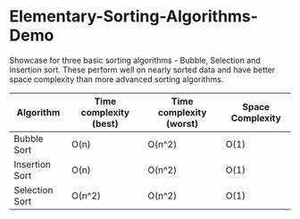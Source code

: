 # Elementary-Sorting-Algorithms-Demo
  Showcase for three basic sorting algorithms - Bubble, Selection and Insertion sort. 
These perform well on nearly sorted data and have better space complexity than more advanced sorting algorithms.

| 	Algorithm	  |	Time complexity (best) |Time complexity (worst) |Space Complexity|
| ------------- | ------------- | ------------- | -------------  | 
| Bubble Sort   | 		O(n)	    |	O(n^2)		    |		O(1)	       |	
| Insertion Sort| 		O(n)	    |	O(n^2)		    |		O(1)	       |	
| Selection Sort| 		O(n^2)	  |	O(n^2)		    |		O(1)	       |	
